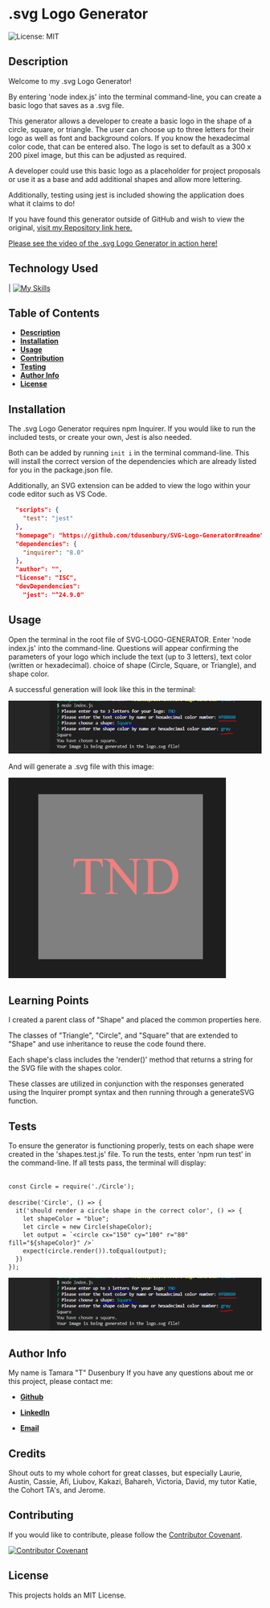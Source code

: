 # .svg Logo Generator

![License: MIT](https://img.shields.io/badge/License-MIT-yellow.svg)

## Description 

Welcome to my .svg Logo Generator! 

By entering 'node index.js' into the terminal command-line, you can create a basic logo that saves as a .svg file.

This generator allows a developer to create a basic logo in the shape of a circle, square, or triangle. 
The user can choose up to three letters for their logo as well as font and background colors. 
If you know the hexadecimal color code, that can be entered also. 
The logo is set to default as a 300 x 200 pixel image, but this can be adjusted as required.

A developer could use this basic logo as a placeholder for project proposals or use it as a base and add additional shapes and allow more lettering. 

Additionally, testing using jest is included showing the application does what it claims to do! 

If you have found this generator outside of GitHub and wish to view the original, [visit my Repository link here.](https://github.com/tdusenbury/SVG-Logo-Generator)

[Please see the video of the .svg Logo Generator in action here!]()
## Technology Used 

| [![My Skills](https://skillicons.dev/icons?i=js,nodejs,vscode,svg,github,jest&theme=light)](https://skillicons.dev) 

## Table of Contents

  - [**Description**](#description)
  - [**Installation**](#installation)
  - [**Usage**](#usage)
  - [**Contribution**](#contributing)
  - [**Testing**](#tests)
  - [**Author Info**](#author-info)
  - [**License**](#license)

## Installation

The .svg Logo Generator requires npm Inquirer. If you would like to run the included tests, or create your own, Jest is also needed.

Both can be added by running `init i` in the terminal command-line. This will install the correct version of the dependencies which are already listed for you in the package.json file.

Additionally, an SVG extension can be added to view the logo within your code editor such as VS Code.


```package.json
  "scripts": {
    "test": "jest"
  },
  "homepage": "https://github.com/tdusenbury/SVG-Logo-Generator#readme",
  "dependencies": {
    "inquirer": "8.0"
  },
  "author": "",
  "license": "ISC",
  "devDependencies": 
    "jest": "^24.9.0"
```
## Usage 

Open the terminal in the root file of SVG-LOGO-GENERATOR. Enter 'node index.js' into the command-line. Questions will appear confirming the parameters of your logo which include the text (up to 3 letters), text color (written or hexadecimal). choice of shape (Circle, Square, or Triangle), and shape color.

A successful generation will look like this in the terminal:

![alt text](./images/Screenshot%20Terminal.PNG)

And will generate a .svg file with this image:

![alt text](./images/Generated%20Logo.PNG)

## Learning Points 

I created a parent class of "Shape" and placed the common properties here. 

The classes of "Triangle", "Circle", and "Square" that are extended to "Shape" and use inheritance to reuse the code found there.

Each shape's class includes the 'render()' method that returns a string for the SVG file with the shapes color.

These classes are utilized in conjunction with the responses generated using the Inquirer prompt syntax and then running through a generateSVG function.


## Tests

To ensure the generator is functioning properly, tests on each shape were created in the 'shapes.test.js' file. To run the tests, enter 'npm run test' in the command-line. If all tests pass, the terminal will display:

```Jest

const Circle = require('./Circle');

describe('Circle', () => {
  it('should render a circle shape in the correct color', () => {
    let shapeColor = "blue";
    let circle = new Circle(shapeColor);
    let output = `<circle cx="150" cy="100" r="80" fill="${shapeColor}" />`
    expect(circle.render()).toEqual(output);
  })
});
```

![alt text](./images/Screenshot%20Terminal.PNG)



## Author Info
My name is Tamara "T" Dusenbury
If you have any questions about me or this project, please contact me:
  
- [**Github**](https://github.com/tdusenbury)

- [**LinkedIn**](https://linkedin.com/in/tamara-dusenbury-02ab8591)

- [**Email**](mailto:tamara.dusenbury@gmail.com)


## Credits

Shout outs to my whole cohort for great classes, but especially Laurie, Austin, Cassie, Afi, Liubov, Kakazi, Bahareh, Victoria, David, my tutor Katie, the Cohort TA's, and Jerome.

## Contributing

If you would like to contribute, please follow the [Contributor Covenant](https://www.contributor-covenant.org/).

[![Contributor Covenant](https://img.shields.io/badge/Contributor%20Covenant-2.1-4baaaa.svg)](code_of_conduct.md)

## License

This projects holds an MIT License.